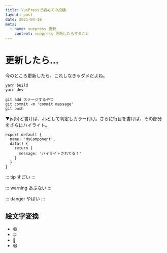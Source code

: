 ```yaml
---
title: VuePressで初めての投稿
layout: post
date: 2021-04-18
meta:
  - name: vuepress 更新
    content: vuepress 更新したらすること
---
```



# 更新したら…
今のところ更新したら、これしなきゃダメだよね。

```
yarn build
yarn dev

git add ステージするやつ
git commit -m 'commit message'
git push
```

▼js{5}と書けば、Jsとして判定しカラー付け。さらに行目を書けば、その部分をさらにハイライト。

```js{5}
export default {
  name: 'MyComponent',
  data() {
    return {
      message: 'ハイライトされてる！'
    }
  }
}
```

::: tip
すごい
:::

::: warning
あぶない
:::

::: danger
やばい
:::


## 絵文字変換
- :smile:
- :zipper_mouth_face:
- :thinking:
- :mask: